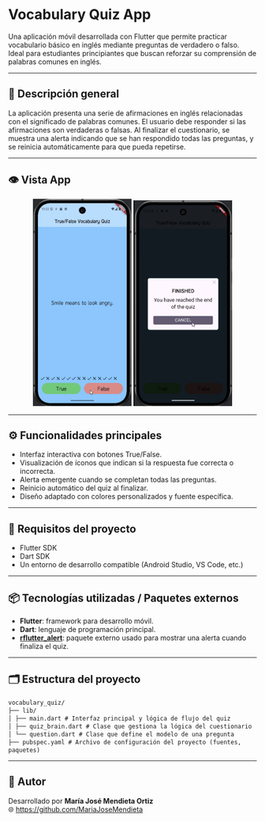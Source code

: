 # Vocabulary Quiz App

Una aplicación móvil desarrollada con Flutter que permite practicar vocabulario básico en inglés mediante preguntas de verdadero o falso. Ideal para estudiantes principiantes que buscan reforzar su comprensión de palabras comunes en inglés.

---

## 📌 Descripción general

La aplicación presenta una serie de afirmaciones en inglés relacionadas con el significado de palabras comunes. El usuario debe responder si las afirmaciones son verdaderas o falsas. Al finalizar el cuestionario, se muestra una alerta indicando que se han respondido todas las preguntas, y se reinicia automáticamente para que pueda repetirse.

---

## 👁 Vista App
<p align="center">
  <img src="app.png" width="200"/>
  <img src="advertencia.png" width="200"/>
</p>

---

## ⚙️ Funcionalidades principales

- Interfaz interactiva con botones True/False.
- Visualización de íconos que indican si la respuesta fue correcta o incorrecta.
- Alerta emergente cuando se completan todas las preguntas.
- Reinicio automático del quiz al finalizar.
- Diseño adaptado con colores personalizados y fuente específica.

---

## 🧱 Requisitos del proyecto

- Flutter SDK
- Dart SDK
- Un entorno de desarrollo compatible (Android Studio, VS Code, etc.)

---

## 📦 Tecnologías utilizadas / Paquetes externos

- **Flutter**: framework para desarrollo móvil.
- **Dart**: lenguaje de programación principal.
- **[rflutter_alert](https://pub.dev/packages/rflutter_alert)**: paquete externo usado para mostrar una alerta cuando finaliza el quiz.

---

## 🗂️ Estructura del proyecto
```
vocabulary_quiz/
├── lib/
│ ├── main.dart # Interfaz principal y lógica de flujo del quiz
│ ├── quiz_brain.dart # Clase que gestiona la lógica del cuestionario
│ └── question.dart # Clase que define el modelo de una pregunta
├── pubspec.yaml # Archivo de configuración del proyecto (fuentes, paquetes)
```
---

## 👤 Autor

Desarrollado por **María José Mendieta Ortiz**   
🌐 https://github.com/MariaJoseMendieta